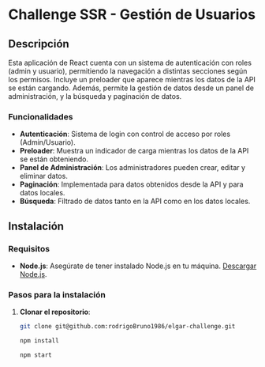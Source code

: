# Challenge SSR - Gestión de Usuarios

## Descripción
Esta aplicación de React cuenta con un sistema de autenticación con roles (admin y usuario), permitiendo la navegación a distintas secciones según los permisos. Incluye un preloader que aparece mientras los datos de la API se están cargando. Además, permite la gestión de datos desde un panel de administración, y la búsqueda y paginación de datos.

### Funcionalidades
- **Autenticación**: Sistema de login con control de acceso por roles (Admin/Usuario).
- **Preloader**: Muestra un indicador de carga mientras los datos de la API se están obteniendo.
- **Panel de Administración**: Los administradores pueden crear, editar y eliminar datos.
- **Paginación**: Implementada para datos obtenidos desde la API y para datos locales.
- **Búsqueda**: Filtrado de datos tanto en la API como en los datos locales.

## Instalación

### Requisitos
- **Node.js**: Asegúrate de tener instalado Node.js en tu máquina. [Descargar Node.js](https://nodejs.org/).

### Pasos para la instalación
1. **Clonar el repositorio**:
   ```bash
   git clone git@github.com:rodrigoBruno1986/elgar-challenge.git

   npm install

   npm start
